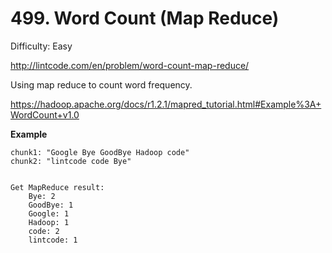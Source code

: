 # 499. Word Count (Map Reduce)

Difficulty: Easy

http://lintcode.com/en/problem/word-count-map-reduce/

Using map reduce to count word frequency.

https://hadoop.apache.org/docs/r1.2.1/mapred_tutorial.html#Example%3A+WordCount+v1.0

**Example**  
```
chunk1: "Google Bye GoodBye Hadoop code"
chunk2: "lintcode code Bye"


Get MapReduce result:
    Bye: 2
    GoodBye: 1
    Google: 1
    Hadoop: 1
    code: 2
    lintcode: 1
```
